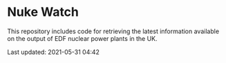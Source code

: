 # Nuke Watch

This repository includes code for retrieving the latest information available on the output of EDF nuclear power plants in the UK.

Last updated: 2021-05-31 04:42